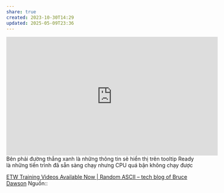 ```yaml
---
share: true
created: 2023-10-30T14:29
updated: 2025-05-09T23:36
---
```

<iframe width="560" height="315" src="https://www.youtube.com/embed/Cw4d3pyZwX4?si=8QXCKmM6OL5EhWCY" title="YouTube video player" frameborder="0" allow="accelerometer; autoplay; clipboard-write; encrypted-media; gyroscope; picture-in-picture; web-share" referrerpolicy="strict-origin-when-cross-origin" allowfullscreen></iframe>
Bên phải đường thẳng xanh là những thông tin sẽ hiển thị trên tooltip
Ready là những tiến trình đã sẵn sàng chạy nhưng CPU quá bận không chạy được


[ETW Training Videos Available Now \| Random ASCII – tech blog of Bruce Dawson](https://randomascii.wordpress.com/2014/08/19/etw-training-videos-available-now/)
Nguồn:: 